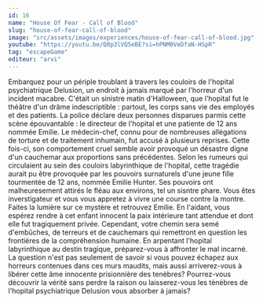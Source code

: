 ```yaml
---
id: 16
name: "House Of Fear - Call of Blood"
slug: "house-of-fear-call-of-blood"
image: "src/assets/images/experiences/house-of-fear-call-of-blood.jpg"
youtube: "https://youtu.be/Q0p3lVQ5eBE?si=hPNM0VeDfaN-HSpR"
tag: "escapeGame"
editeur: "arvi"
---
```


Embarquez pour un périple troublant à travers les couloirs de l'hopital psychiatrique Delusion, un endroit à jamais marqué par l'horreur d'un incident macabre. C'était un sinistre matin d'Halloween, que l'hopital fut le théâtre d'un drâme indescriptible : partout, les corps sans vie des employés et des patients. La police déclare deux personnes disparues parmis cette scène épouvantable : le directeur de l'hopital et une patiente de 12 ans nommée Emilie. Le médecin-chef, connu pour de nombreuses allégations de torture et de traitement inhumain, fut accusé à plusieurs reprises. Cette fois-ci, son comportement cruel semble avoir provoqué un désastre digne d'un cauchemar aux proportions sans précédentes. Selon les rumeurs qui circulaient au sein des couloirs labyrinthique de l'hopital, cette tragédie aurait pu être provoquée par les pouvoirs surnaturels d'une jeune fille tourmentée de 12 ans, nommée Emilie Hunter. Ses pouvoirs ont malheuresement attirés le fléau aux environs, tel un sisntre phare. Vous êtes inverstigateur et vous vous appretez à vivre une course contre la montre. Faites la lumière sur ce mystère et retrouvez Emilie. En l'aidant, vous espérez rendre à cet enfant innocent la paix intérieure tant attendue et dont elle fut tragiquement privée. Cependant, votre chemin sera semé d'embûches, de terreurs et de cauchemars qui remettront en question les frontières de la compréhension humaine. En arpentant l'hopital labyrinthique au destin tragique, préparez-vous à affronter le mal incarné. La question n'est pas seulement de savoir si vous pouvez échapez aux horreurs contenues dans ces murs maudits, mais aussi arriverez-vous à libérer cette âme innocente prisionnière des tenèbres? Pourrez-vous découvrir la vérité sans perdre la raison ou laisserez-vous les tènèbres de l'hopital psychiatrique Delusion vous absorber à jamais?
